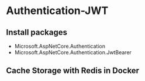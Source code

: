 # Authentication-JWT 

## Install packages
  - Microsoft.AspNetCore.Authentication
  - Microsoft.AspNetCore.Authentication.JwtBearer

## Cache Storage with Redis in Docker
